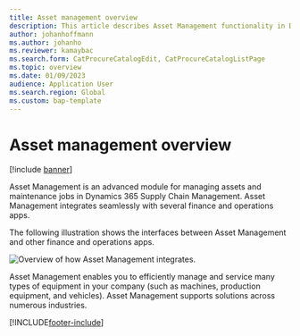 ```yaml
---
title: Asset management overview
description: This article describes Asset Management functionality in Dynamics 365 Supply Chain Management.
author: johanhoffmann
ms.author: johanho
ms.reviewer: kamaybac
ms.search.form: CatProcureCatalogEdit, CatProcureCatalogListPage
ms.topic: overview
ms.date: 01/09/2023
audience: Application User
ms.search.region: Global
ms.custom: bap-template
---
```


# Asset management overview

[!include [banner](../includes/banner.md)]


Asset Management is an advanced module for managing assets and maintenance jobs in Dynamics 365 Supply Chain Management. Asset Management integrates seamlessly with several finance and operations apps.

The following illustration shows the interfaces between Asset Management and other finance and operations apps.

![Overview of how Asset Management integrates.](media/overview-integrate2.jpg)

Asset Management enables you to efficiently manage and service many types of equipment in your company (such as machines, production equipment, and vehicles). Asset Management supports solutions across numerous industries.

[!INCLUDE[footer-include](../../includes/footer-banner.md)]
